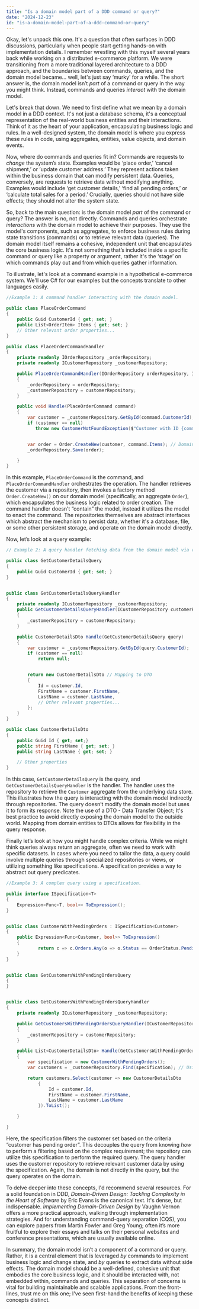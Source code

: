 ```yaml
---
title: "Is a domain model part of a DDD command or query?"
date: "2024-12-23"
id: "is-a-domain-model-part-of-a-ddd-command-or-query"
---
```


Okay, let's unpack this one. It's a question that often surfaces in DDD discussions, particularly when people start getting hands-on with implementation details. I remember wrestling with this myself several years back while working on a distributed e-commerce platform. We were transitioning from a more traditional layered architecture to a DDD approach, and the boundaries between commands, queries, and the domain model became… well, let's just say ‘murky’ for a while. The short answer is, the domain model isn’t *part* of a command or query in the way you might think. Instead, commands and queries *interact* with the domain model.

Let's break that down. We need to first define what we mean by a domain model in a DDD context. It's not just a database schema, it's a conceptual representation of the real-world business entities and their interactions. Think of it as the heart of your application, encapsulating business logic and rules. In a well-designed system, the domain model is where you express these rules in code, using aggregates, entities, value objects, and domain events.

Now, where do commands and queries fit in? Commands are requests to *change* the system’s state. Examples would be ‘place order,’ ‘cancel shipment,’ or ‘update customer address.’ They represent actions taken within the business domain that can modify persistent data. Queries, conversely, are requests to retrieve data without modifying anything. Examples would include ‘get customer details,’ ‘find all pending orders,’ or ‘calculate total sales for a period.’ Crucially, queries should not have side effects; they should not alter the system state.

So, back to the main question: is the domain model *part* of the command or query? The answer is no, not directly. Commands and queries orchestrate *interactions* with the domain model to achieve their purposes. They use the model's components, such as aggregates, to enforce business rules during state transitions (commands) or to retrieve relevant data (queries). The domain model itself remains a cohesive, independent unit that encapsulates the core business logic. It's not something that’s included inside a specific command or query like a property or argument, rather it's the ‘stage’ on which commands play out and from which queries gather information.

To illustrate, let's look at a command example in a hypothetical e-commerce system. We'll use C# for our examples but the concepts translate to other languages easily.

```csharp
//Example 1: A command handler interacting with the domain model.

public class PlaceOrderCommand
{
    public Guid CustomerId { get; set; }
    public List<OrderItem> Items { get; set; }
    // Other relevant order properties...
}

public class PlaceOrderCommandHandler
{
    private readonly IOrderRepository _orderRepository;
    private readonly ICustomerRepository _customerRepository;

    public PlaceOrderCommandHandler(IOrderRepository orderRepository, ICustomerRepository customerRepository)
    {
        _orderRepository = orderRepository;
        _customerRepository = customerRepository;
    }

    public void Handle(PlaceOrderCommand command)
    {
        var customer = _customerRepository.GetById(command.CustomerId);
        if (customer == null)
           throw new CustomerNotFoundException($"Customer with ID {command.CustomerId} not found.");


        var order = Order.CreateNew(customer, command.Items); // Domain model creating order
        _orderRepository.Save(order);

    }
}

```

In this example, `PlaceOrderCommand` is the command, and `PlaceOrderCommandHandler` orchestrates the operation. The handler retrieves the customer via a repository, then invokes a factory method `Order.CreateNew()` on our domain model (specifically, an aggregate `Order`), which encapsulates the business logic related to order creation. The command handler doesn’t “contain” the model, instead it utilizes the model to enact the command. The repositories themselves are abstract interfaces which abstract the mechanism to persist data, whether it's a database, file, or some other persistent storage, and operate on the domain model directly.

Now, let’s look at a query example:

```csharp
// Example 2: A query handler fetching data from the domain model via repository.

public class GetCustomerDetailsQuery
{
    public Guid CustomerId { get; set; }
}


public class GetCustomerDetailsQueryHandler
{
    private readonly ICustomerRepository _customerRepository;
    public GetCustomerDetailsQueryHandler(ICustomerRepository customerRepository)
    {
        _customerRepository = customerRepository;
    }

    public CustomerDetailsDto Handle(GetCustomerDetailsQuery query)
    {
        var customer = _customerRepository.GetById(query.CustomerId);
        if (customer == null)
            return null;


        return new CustomerDetailsDto // Mapping to DTO
        {
            Id = customer.Id,
            FirstName = customer.FirstName,
            LastName = customer.LastName,
            // Other relevant properties...
        };
    }
}

public class CustomerDetailsDto
{
    public Guid Id { get; set;}
    public string FirstName { get; set; }
    public string LastName { get; set; }

    // Other properties
}

```

In this case, `GetCustomerDetailsQuery` is the query, and `GetCustomerDetailsQueryHandler` is the handler. The handler uses the repository to retrieve the `Customer` aggregate from the underlying data store. This illustrates how the query is interacting with the domain model indirectly through repositories. The query doesn’t modify the domain model but uses it to form its response. Note the use of a DTO - Data Transfer Object; It's best practice to avoid directly exposing the domain model to the outside world. Mapping from domain entities to DTOs allows for flexibility in the query response.

Finally let’s look at how you might handle complex criteria. While we might think queries always return an aggregate, often we need to work with specific datasets. In cases where you need to tailor the data, a query could involve multiple queries through specialized repositories or views, or utilizing something like specifications. A specification provides a way to abstract out query predicates.

```csharp
//Example 3: A complex query using a specification.

public interface ISpecification<T>
{
    Expression<Func<T, bool>> ToExpression();
}


public class CustomerWithPendingOrders : ISpecification<Customer>
{
    public Expression<Func<Customer, bool>> ToExpression()
    {
            return c => c.Orders.Any(o => o.Status == OrderStatus.Pending);
    }
}


public class GetCustomersWithPendingOrdersQuery
{
}


public class GetCustomersWithPendingOrdersQueryHandler
{
    private readonly ICustomerRepository _customerRepository;

    public GetCustomersWithPendingOrdersQueryHandler(ICustomerRepository customerRepository)
    {
        _customerRepository = customerRepository;
    }

    public List<CustomerDetailsDto> Handle(GetCustomersWithPendingOrdersQuery query)
    {
        var specification = new CustomerWithPendingOrders();
        var customers = _customerRepository.Find(specification); // Using specification

        return customers.Select(customer => new CustomerDetailsDto
            {
                Id = customer.Id,
                FirstName = customer.FirstName,
                LastName = customer.LastName
            }).ToList();

    }

}

```

Here, the specification filters the customer set based on the criteria “customer has pending order”. This decouples the query from knowing *how* to perform a filtering based on the complex requirement; the repository can utilize this specification to perform the required query. The query handler uses the customer repository to retrieve relevant customer data by using the specification. Again, the domain is not directly *in* the query, but the query operates on the domain.

To delve deeper into these concepts, I'd recommend several resources. For a solid foundation in DDD, *Domain-Driven Design: Tackling Complexity in the Heart of Software* by Eric Evans is the canonical text. It's dense, but indispensable. *Implementing Domain-Driven Design* by Vaughn Vernon offers a more practical approach, walking through implementation strategies. And for understanding command-query separation (CQS), you can explore papers from Martin Fowler and Greg Young; often it’s more fruitful to explore their essays and talks on their personal websites and conference presentations, which are usually available online.

In summary, the domain model isn’t a component of a command or query. Rather, it is a central element that is leveraged *by* commands to implement business logic and change state, and *by* queries to extract data without side effects. The domain model should be a well-defined, cohesive unit that embodies the core business logic, and it should be interacted with, not embedded within, commands and queries. This separation of concerns is vital for building maintainable and scalable applications. From the front-lines, trust me on this one; I've seen first-hand the benefits of keeping these concepts distinct.
